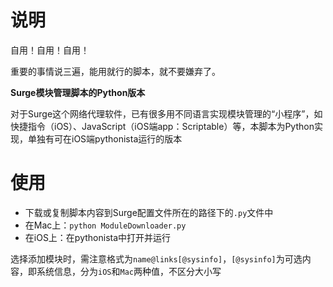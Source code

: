 # 说明
自用！自用！自用！

重要的事情说三遍，能用就行的脚本，就不要嫌弃了。

**Surge模块管理脚本的Python版本**

对于Surge这个网络代理软件，已有很多用不同语言实现模块管理的“小程序”，如快捷指令（iOS）、JavaScript（iOS端app：Scriptable）等，本脚本为Python实现，单独有可在iOS端pythonista运行的版本

# 使用
- 下载或复制脚本内容到Surge配置文件所在的路径下的`.py`文件中
-  在Mac上：`python ModuleDownloader.py`
-  在iOS上：在pythonista中打开并运行


选择添加模块时，需注意格式为`name@links[@sysinfo]`，`[@sysinfo]`为可选内容，即系统信息，分为`iOS`和`Mac`两种值，不区分大小写
